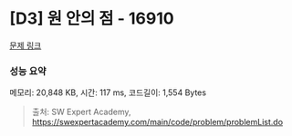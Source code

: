 # [D3] 원 안의 점 - 16910 

[문제 링크](https://swexpertacademy.com/main/code/problem/problemDetail.do?contestProbId=AYcllbDqUVgDFASR) 

### 성능 요약

메모리: 20,848 KB, 시간: 117 ms, 코드길이: 1,554 Bytes



> 출처: SW Expert Academy, https://swexpertacademy.com/main/code/problem/problemList.do